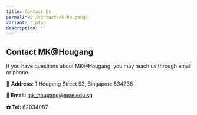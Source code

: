 ```yaml
---
title: Contact Us
permalink: /contact-mk-hougang/
variant: tiptap
description: ""
---
```

<h2>Contact MK@Hougang</h2>
<p></p>
<p>If you have questions about MK@Hougang, you may reach us through email
or phone.</p>
<p>🏫 <strong>Address</strong>: 1 Hougang Street 93, Singapore 534238</p>
<p><strong>📧 Email: </strong><a href="mailto:mk_hougang@moe.edu.sg" rel="noopener noreferrer nofollow" target="_blank">mk_hougang@moe.edu.sg</a>
</p>
<p><strong>☎️ Tel: </strong>62034087</p>
<p></p>
<p></p>